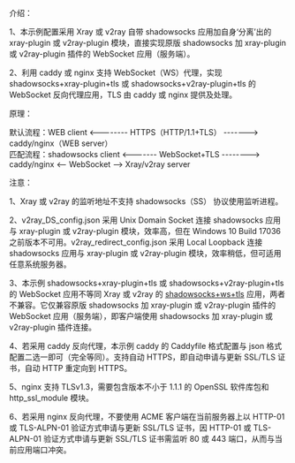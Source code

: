 介绍：

1、本示例配置采用 Xray 或 v2ray 自带 shadowsocks 应用加自身‘分离’出的 xray-plugin 或 v2ray-plugin 模块，直接实现原版 shadowsocks 加 xray-plugin 或 v2ray-plugin 插件的 WebSocket 应用（服务端）。

2、利用 caddy 或 nginx 支持 WebSocket（WS）代理，实现 shadowsocks+xray-plugin+tls 或 shadowsocks+v2ray-plugin+tls 的 WebSocket 反向代理应用，TLS 由 caddy 或 nginx 提供及处理。

原理：

默认流程：WEB client <-------- HTTPS（HTTP/1.1+TLS） -------> caddy/nginx（WEB server）  
匹配流程：shadowsocks client <------- WebSocket+TLS --------> caddy/nginx <-- WebSocket --> Xray/v2ray server

注意：

1、Xray 或 v2ray 的监听地址不支持 shadowsocks（SS） 协议使用监听进程。

2、v2ray_DS_config.json 采用 Unix Domain Socket 连接 shadowsocks 应用与 xray-plugin 或 v2ray-plugin 模块，效率高，但在 Windows 10 Build 17036 之前版本不可用。v2ray_redirect_config.json 采用 Local Loopback 连接 shadowsocks 应用与 xray-plugin 或 v2ray-plugin 模块，效率稍低，但可适用任意系统服务器。

3、本示例 shadowsocks+xray-plugin+tls 或 shadowsocks+v2ray-plugin+tls 的 WebSocket 应用不等同 Xray 或 v2ray 的 [shadowsocks+ws+tls](https://github.com/lxhao61/integrated-examples/tree/main/v2ray(SS%2BWS)%2Bcaddy%5Cnginx) 应用，两者不兼容。它仅兼容原版 shadowsocks 加 xray-plugin 或 v2ray-plugin 插件的 WebSocket 应用（服务端），即客户端使用 shadowsocks 加 xray-plugin 或 v2ray-plugin 插件连接。

4、若采用 caddy 反向代理，本示例 caddy 的 Caddyfile 格式配置与 json 格式配置二选一即可（完全等同）。支持自动 HTTPS，即自动申请与更新 SSL/TLS 证书，自动 HTTP 重定向到 HTTPS。

5、nginx 支持 TLSv1.3，需要包含版本不小于 1.1.1 的 OpenSSL 软件库包和 http_ssl_module 模块。

6、若采用 nginx 反向代理，不要使用 ACME 客户端在当前服务器上以 HTTP-01 或 TLS-ALPN-01 验证方式申请与更新 SSL/TLS 证书，因 HTTP-01 或 TLS-ALPN-01 验证方式申请与更新 SSL/TLS 证书需监听 80 或 443 端口，从而与当前应用端口冲突。
